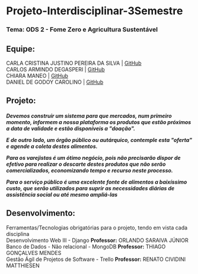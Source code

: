 # Projeto-Interdisciplinar-3Semestre

<h3>Tema: ODS 2 - Fome Zero e Agricultura Sustentável</h3>

## Equipe:
CARLA CRISTINA JUSTINO PEREIRA DA SILVA | [GitHub](https://github.com/cahjustino) <br>
CARLOS ARMINDO DEGASPERI | [GitHub](https://github.com/CarlosDegasperi) <br>
CHIARA MANEO | [GitHub](https://github.com/ChiaraManeo) <br>
DANIEL DE GODOY CAROLINO | [GitHub](https://github.com/DanielCarolino89) <br>

## Projeto:
<h5><p>Devemos construir um sistema para que mercados, num primeiro momento, informem a nossa plataforma os produtos que estão próximos a data de validade e estão disponíveis a "doação".</p>
<p>E de outro lado, um órgão público ou autárquico, contemple esta "oferta" e agende a coleta destes alimentos.</p>

<p>Para os varejistas é um ótimo negócio, pois não precisarão dispor de efetivo para realizar o descarte destes produtos que não serão comercializados, economizando tempo e recurso neste processo.</p>
<p>Para o serviço público é uma excelente fonte de alimentos a baixíssimo custo, que serão utilizados para suprir as necessidades diárias de assistência social ou até mesmo ampliá-las</p>

## Desenvolvimento:
Ferramentas/Tecnologias obrigatórias para o projeto, tendo em vista cada disciplina<br>
Desenvolvimento Web III - Django <b>Professor:</b> ORLANDO SARAIVA JÚNIOR<br>
Banco de Dados - Não relacional - MongoDB <b>Professor:</b> THIAGO GONÇALVES MENDES<br>
Gestão Ágil de Projetos de Software - Trello <b>Professor:</b> RENATO CIVIDINI MATTHIESEN</h5><br>
